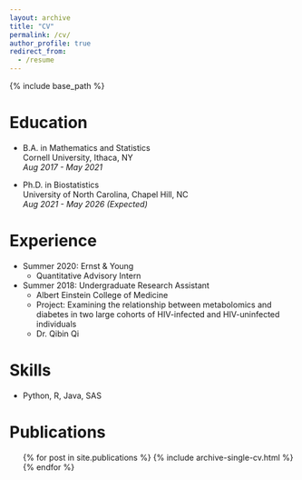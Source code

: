 ```yaml
---
layout: archive
title: "CV"
permalink: /cv/
author_profile: true
redirect_from:
  - /resume
---
```


{% include base_path %}

Education
======
* B.A. in Mathematics and Statistics  
Cornell University, Ithaca, NY  
*Aug 2017 - May 2021*

* Ph.D. in Biostatistics  
University of North Carolina, Chapel Hill, NC  
*Aug 2021 - May 2026 (Expected)*


Experience
======
* Summer 2020: Ernst & Young
  * Quantitative Advisory Intern
* Summer 2018: Undergraduate Research Assistant
  * Albert Einstein College of Medicine
  * Project: Examining the relationship between metabolomics and diabetes in
two large cohorts of HIV-infected and HIV-uninfected individuals
  * Dr. Qibin Qi
  
Skills
======
* Python, R, Java, SAS


Publications
======
  <ul>{% for post in site.publications %}
    {% include archive-single-cv.html %}
  {% endfor %}</ul>

